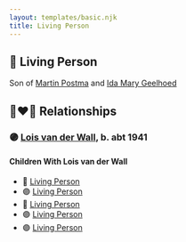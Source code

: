 ```yaml
---
layout: templates/basic.njk
title: Living Person
---
```

## 🔵 Living Person

Son of [Martin Postma](/people/7/7474832) and [Ida Mary Geelhoed](/people/1/11612484)

## 👩‍❤️‍👨 Relationships

### 🟣 [Lois van der Wall](/people/8/81889469), b. abt 1941

#### Children With Lois van der Wall
* 🔵 [Living Person](/people/5/55112968)
* 🟣 [Living Person](/people/5/53446799)
* 🔵 [Living Person](/people/2/20328096)
* 🟣 [Living Person](/people/5/54914362)
* 🟣 [Living Person](/people/7/78666436)